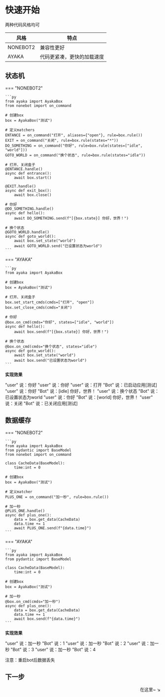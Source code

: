 # 快速开始

两种代码风格均可

| 风格     | 特点                       |
| -------- | -------------------------- |
| NONEBOT2 | 兼容性更好                 |
| AYAKA    | 代码更紧凑，更快的加载速度 |

## 状态机

=== "NONEBOT2"

    ```py
    from ayaka import AyakaBox
    from nonebot import on_command

    # 创建box
    box = AyakaBox("测试")

    # 定义matchers
    ENTANCE = on_command("打开", aliases={"open"}, rule=box.rule())
    EXIT = on_command("关闭", rule=box.rule(states="*"))
    DO_SOMETHING = on_command("你好", rule=box.rule(states=["idle", "world"]))
    GOTO_WORLD = on_command("换个状态", rule=box.rule(states="idle"))

    # 打开、关闭盒子
    @ENTANCE.handle()
    async def entrance():
        await box.start()

    @EXIT.handle()
    async def exit_box():
        await box.close()

    # 你好
    @DO_SOMETHING.handle()
    async def hello():
        await DO_SOMETHING.send(f"[{box.state}] 你好，世界！")

    # 换个状态
    @GOTO_WORLD.handle()
    async def goto_world():
        await box.set_state("world")
        await GOTO_WORLD.send("已设置状态为world")
    ```

=== "AYAKA"

    ```py
    from ayaka import AyakaBox

    # 创建box
    box = AyakaBox("测试")

    # 打开、关闭盒子
    box.set_start_cmds(cmds=["打开", "open"])
    box.set_close_cmds(cmds="关闭")

    # 你好
    @box.on_cmd(cmds="你好", states=["idle", "world"])
    async def hello():
        await box.send(f"[{box.state}] 你好，世界！")

    # 换个状态
    @box.on_cmd(cmds="换个状态", states="idle")
    async def goto_world():
        await box.set_state("world")
        await box.send("已设置状态为world")
    ```

**实现效果**

<div class="demo">
"user" 说：你好
"user" 说：你好
"user" 说：打开
"Bot" 说：已启动应用[测试]
"user" 说：你好
"Bot" 说：[idle] 你好，世界！
"user" 说：换个状态
"Bot" 说：已设置状态为world
"user" 说：你好
"Bot" 说：[world] 你好，世界！
"user" 说：关闭
"Bot" 说：已关闭应用[测试]
</div>

## 数据缓存

=== "NONEBOT2"

    ```py
    from ayaka import AyakaBox
    from pydantic import BaseModel
    from nonebot import on_command

    class CacheData(BaseModel):
        time:int = 0

    # 创建box
    box = AyakaBox("测试")

    # 定义matcher
    PLUS_ONE = on_command("加一秒", rule=box.rule())

    # 加一秒
    @PLUS_ONE.handle()
    async def plus_one():
        data = box.get_data(CacheData)
        data.time += 1
        await PLUS_ONE.send(f"{data.time}")
    ```

=== "AYAKA"

    ```py
    from ayaka import AyakaBox
    from pydantic import BaseModel

    class CacheData(BaseModel):
        time:int = 0

    # 创建box
    box = AyakaBox("测试")

    # 加一秒
    @box.on_cmd(cmds="加一秒")
    async def plus_one():
        data = box.get_data(CacheData)
        data.time += 1
        await box.send(f"{data.time}")
    ```

**实现效果**

<div class="demo">
"user" 说：加一秒
"Bot" 说：1
"user" 说：加一秒
"Bot" 说：2
"user" 说：加一秒
"Bot" 说：3
"user" 说：加一秒
"Bot" 说：4
</div>

注意：重启bot后数据丢失

## 下一步

<div align="right">
    在这里~ ↘

</div>





